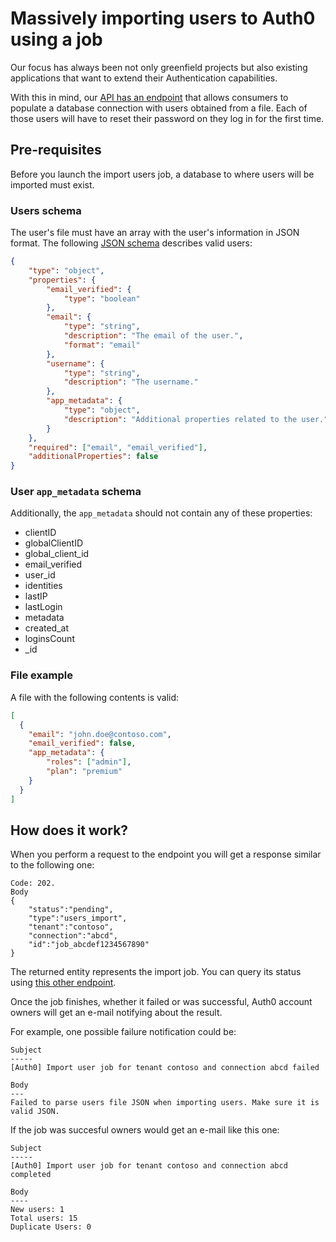 # Massively importing users to Auth0 using a job

Our focus has always been not only greenfield projects but also existing applications that want to extend their Authentication capabilities.

With this in mind, our [API has an endpoint](/api/v2#!/jobs/post_users_imports) that allows consumers to populate a database connection with users obtained from a file. Each of those users will have to reset their password on they log in for the first time.

## Pre-requisites

Before you launch the import users job, a database to where users will be imported must exist.

### Users schema
The user's file must have an array with the user's information in JSON format. The following [JSON schema](http://json-schema.org) describes valid users:
```json
{
    "type": "object",
    "properties": {
        "email_verified": {
            "type": "boolean"
        },
        "email": {
            "type": "string",
            "description": "The email of the user.",
            "format": "email"
        },
        "username": {
            "type": "string",
            "description": "The username."
        },
        "app_metadata": {
            "type": "object",
            "description": "Additional properties related to the user."
        }
    },
    "required": ["email", "email_verified"],
    "additionalProperties": false
}
```

### User `app_metadata` schema

Additionally, the `app_metadata` should not contain any of these properties:

* clientID
* globalClientID
* global_client_id
* email_verified
* user_id
* identities
* lastIP
* lastLogin
* metadata
* created_at
* loginsCount
* _id


### File example
A file with the following contents is valid:
```json
[
  {
    "email": "john.doe@contoso.com",
    "email_verified": false,
    "app_metadata": {
        "roles": ["admin"],
        "plan": "premium"
    }
  }
]
```

## How does it work?
When you perform a request to the endpoint you will get a response similar to the following one:
```
Code: 202.
Body
{
    "status":"pending",
    "type":"users_import",
    "tenant":"contoso",
    "connection":"abcd",
    "id":"job_abcdef1234567890"
}
```

The returned entity represents the import job. You can query its status using [this other endpoint](/api/v2#!/jobs/get_jobs_by_id).

Once the job finishes, whether it failed or was successful, Auth0 account owners will get an e-mail notifying about the result.

For example, one possible failure notification could be:
```
Subject
-----
[Auth0] Import user job for tenant contoso and connection abcd failed

Body
---
Failed to parse users file JSON when importing users. Make sure it is valid JSON.
```

If the job was succesful owners would get an e-mail like this one:
```
Subject
-----
[Auth0] Import user job for tenant contoso and connection abcd completed

Body
----
New users: 1
Total users: 15
Duplicate Users: 0
```
